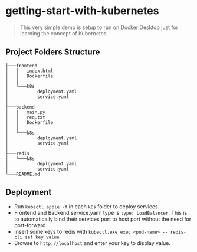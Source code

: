 ﻿# getting-start-with-kubernetes
>This very simple demo is setup to run on Docker Desktop just for learning the concept of Kubernetes.

## Project Folders Structure
~~~
├───frontend
│   │   index.html
│   │   Dockerfile
│   │
│   └───k8s
│           deployment.yaml
│           service.yaml
│
├───backend
│   │   main.py
│   │   req.txt
│   │   Dockerfile
│   │
│   └───k8s
│           deployment.yaml
│           service.yaml
│
├───redis
│   └───k8s
│           deployment.yaml
│           service.yaml
└───README.md
~~~

## Deployment
- Run `kubectl apple -f` in each `k8s` folder to deploy services.
- Frontend and Backend service.yaml type is `type: LoadBalancer`. This is to automatically bind their services port to host port without the need for port-forward.
- Insert some keys to redis with `kubectl.exe exec <pod-name> -- redis-cli set key value`
- Browse to `http://localhost` and enter your key to display value.
